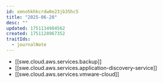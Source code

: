 ```yaml
---
id: xmnohkhkcrdw0e23jb35hc5
title: "2025-06-28"
desc: ""
updated: 1751134984562
created: 1751128967352
traitIds:
  - journalNote
---
```


- [[swe.cloud.aws.services.backup]]
- [[swe.cloud.aws.services.application-discovery-service]]
- [[swe.cloud.aws.services.vmware-cloud]]
